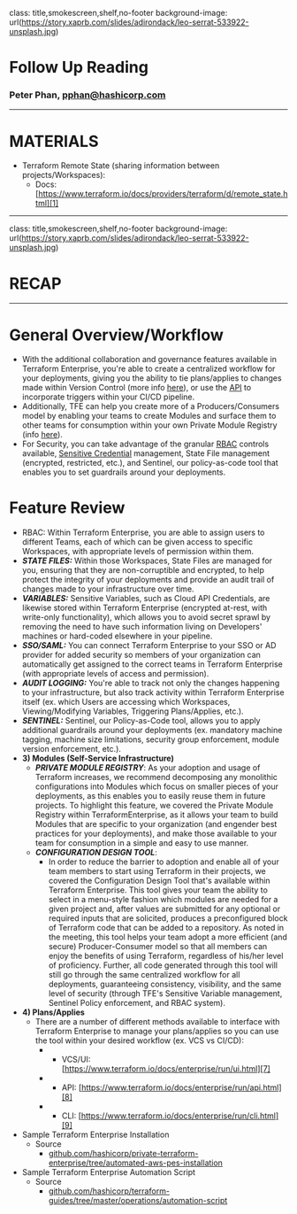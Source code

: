 class: title,smokescreen,shelf,no-footer
background-image: url(https://story.xaprb.com/slides/adirondack/leo-serrat-533922-unsplash.jpg)

# Follow Up Reading  
### Peter Phan, pphan@hashicorp.com

---
# MATERIALS

* Terraform Remote State (sharing information between projects/Workspaces):  
    * Docs: [<u>https://www.terraform.io/docs/providers/terraform/d/remote_state.html][1]</u>  

---
class: title,smokescreen,shelf,no-footer
background-image: url(https://story.xaprb.com/slides/adirondack/leo-serrat-533922-unsplash.jpg)

# RECAP

---

# General Overview/Workflow 
  * With the additional collaboration and governance features available in Terraform Enterprise, you're able to create a centralized workflow for your deployments, giving you the ability to tie plans/applies to changes made within Version Control (more info [<u>here][2]</u>), or use the [<u>API][3]</u> to incorporate triggers within your CI/CD pipeline.  
  * Additionally, TFE can help you create more of a Producers/Consumers model by enabling your teams to create Modules and surface them to other teams for consumption within your own Private Module Registry (info [<u>here][4]</u>).  
  * For Security, you can take advantage of the granular [<u>RBAC][5]</u> controls available, [<u>Sensitive Credential][6]</u> management, State File management (encrypted, restricted, etc.), and Sentinel, our policy-as-code tool that enables you to set guardrails around your deployments.  
# Feature Review
  * RBAC: Within Terraform Enterprise, you are able to assign users to different Teams, each of which can be given access to specific Workspaces, with appropriate levels of permission within them.  
  * **_STATE FILES:_** Within those Workspaces, State Files are managed for you, ensuring that they are non-corruptible and encrypted, to help protect the integrity of your deployments and provide an audit trail of changes made to your infrastructure over time.  
  * **_VARIABLES:_** Sensitive Variables, such as Cloud API Credentials, are likewise stored within Terraform Enterprise (encrypted at-rest, with write-only functionality), which allows you to avoid secret sprawl by removing the need to have such information living on Developers' machines or hard-coded elsewhere in your pipeline.  
  * **_SSO/SAML:_** You can connect Terraform Enterprise to your SSO or AD provider for added security so members of your organization can automatically get assigned to the correct teams in Terraform Enterprise (with appropriate levels of access and permission).  
  * **_AUDIT LOGGING:_** You're able to track not only the changes happening to your infrastructure, but also track activity within Terraform Enterprise itself (ex. which Users are accessing which Workspaces, Viewing/Modifying Variables, Triggering Plans/Applies, etc.).  
  * **_SENTINEL:_** Sentinel, our Policy-as-Code tool, allows you to apply additional guardrails around your deployments (ex. mandatory machine tagging, machine size limitations, security group enforcement, module version enforcement, etc.).  
* **3) Modules (Self-Service Infrastructure)**  
    * **_PRIVATE MODULE REGISTRY_**: As your adoption and usage of Terraform increases, we recommend decomposing any monolithic configurations into Modules which focus on smaller pieces of your deployments, as this enables you to easily reuse them in future projects.  To highlight this feature, we covered the Private Module Registry within TerraformEnterprise, as it allows your team to build Modules that are specific to your organization (and engender best practices for your deployments), and make those available to your team for consumption in a simple and easy to use manner.  
    * **_CONFIGURATION DESIGN TOOL_**:  
        * In order to reduce the barrier to adoption and enable all of your team members to start using Terraform in their projects, we covered the Configuration Design Tool that's available within Terraform Enterprise.  This tool gives your team the ability to select in a menu-style fashion which modules are needed for a given project and, after values are submitted for any optional or required inputs that are solicited, produces a preconfigured block of Terraform code that can be added to a repository.  As noted in the meeting, this tool helps your team adopt a more efficient (and secure) Producer-Consumer model so that all members can enjoy the benefits of using Terraform, regardless of his/her level of proficiency.  Further, all code generated through this tool will still go through the same centralized workflow for all deployments, guaranteeing consistency, visibility, and the same level of security (through TFE's Sensitive Variable management, Sentinel Policy enforcement, and RBAC system).  
* **4) Plans/Applies**  
    * There are a number of different methods available to interface with Terraform Enterprise to manage your plans/applies so you can use the tool within your desired workflow (ex. VCS vs CI/CD):  
        * - VCS/UI: [<u>https://www.terraform.io/docs/enterprise/run/ui.html][7]</u>  
        * - API: [<u>https://www.terraform.io/docs/enterprise/run/api.html][8]</u>  
        * - CLI: [<u>https://www.terraform.io/docs/enterprise/run/cli.html][9]</u>  
* Sample Terraform Enterprise Installation  
    * Source  
        * [github.com/hashicorp/private-terraform-enterprise/tree/automated-aws-pes-installation][10]  
* Sample Terraform Enterprise Automation Script  
    * Source  
        * [github.com/hashicorp/terraform-guides/tree/master/operations/automation-script][11]  

[1]: https://www.terraform.io/docs/providers/terraform/d/remote_state.html  
[2]: https://www.terraform.io/docs/enterprise/vcs/index.html  
[3]: https://www.terraform.io/docs/enterprise/api/index.html  
[4]: https://www.terraform.io/docs/enterprise/registry/index.html  
[5]: https://www.terraform.io/docs/enterprise/users-teams-organizations/index.html  
[6]: https://www.terraform.io/docs/enterprise/workspaces/variables.html  
[7]: https://www.terraform.io/docs/enterprise/run/ui.html  
[8]: https://www.terraform.io/docs/enterprise/run/api.html  
[9]: https://www.terraform.io/docs/enterprise/run/cli.html  
[10]: https://github.com/hashicorp/private-terraform-enterprise/tree/automated-aws-pes-installation  
[11]: https://github.com/hashicorp/terraform-guides/tree/master/operations/automation-script  
